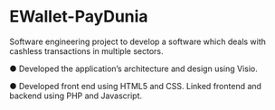 # EWallet-PayDunia
Software engineering project to develop a software which deals with cashless transactions in multiple sectors.

● Developed the application’s architecture and design using Visio.

● Developed front end using HTML5 and CSS. Linked frontend and
backend using PHP and Javascript.

